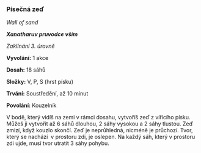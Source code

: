 ### Písečná zeď

*Wall of sand*

***Xanatharuv pruvodce vším***

 *Zaklínání 3. úrovně* 
 

**Vyvolání:** 1 akce

**Dosah:** 18 sáhů

**Složky:** V, P, S (hrst písku)

**Trvání:** Soustředění, až 10 minut

**Povolání:** Kouzelník
 
V bodě, který vidíš na zemi v rámci dosahu, vytvoříš zeď z vířícího písku. Můžeš ji vytvořit až 6 sáhů dlouhou, 2 sáhy vysokou a 2 sáhy tlustou. Zeď zmizí, když kouzlo skončí. Zeď je neprůhledná, nicméně je průchozí. Tvor, který se nachází  v prostoru zdi, je oslepen. Na každý sáh, který v prostoru zdi ujde, musí tvor utratit 3 sáhy pohybu.